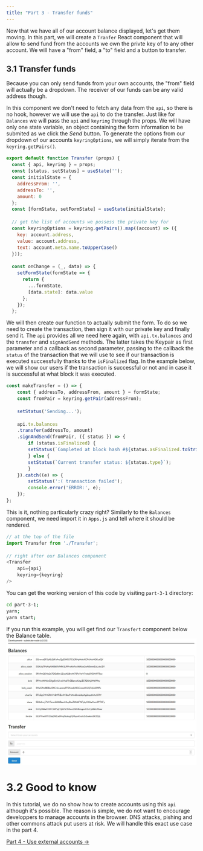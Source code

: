 ```yaml
---
title: "Part 3 - Transfer funds"
---
```


Now that we have all of our account balance displayed, let's get them moving. In this part, we will create a `Tranfer` React component that will allow to send fund from the accounts we own the privte key of to any other account. We will have a "from" field, a "to" field and a button to transfer.


## 3.1 Transfer funds

Because you can only send funds from your own accounts, the "from" field will actually be a dropdown. The receiver of our funds can be any valid address though.

In this component we don't need to fetch any data from the `api`, so there is no hook, however we will use the `api` to do the transfer. Just like for `Balances` we will pass the `api` and `keyring` through the props. We will have only one state variable, an object containing the form information to be submited as we click the *Send* button.
To generate the options from our dropdown of our accounts `keyringOptions`, we will simply iterate from the `keyring.getPairs()`.

```js
export default function Transfer (props) {
  const { api, keyring } = props;
  const [status, setStatus] = useState('');
  const initialState = {
    addressFrom: '',
    addressTo: '',
    amount: 0
  };
  const [formState, setFormState] = useState(initialState);

  // get the list of accounts we possess the private key for
  const keyringOptions = keyring.getPairs().map((account) => ({
    key: account.address,
    value: account.address,
    text: account.meta.name.toUpperCase()
  }));

  const onChange = (_, data) => {
    setFormState(formState => {
      return {
        ...formState,
        [data.state]: data.value
      };
    });
  };
```

We will then create our function to actually submit the form. To do so we need to create the transaction, then sign it with our private key and finally send it. The `api` provides all we need here again, with `api.tx.balances` and the `transfer` and `signAndSend` methods. The latter takes the Keypair as first parameter and a callback as second parameter, passing to the callback the `status` of the transaction that we will use to see if our transaction is executed successfully thanks to the `isFinalized` flag. In the example below, we will show our users if the transaction is successful or not and in case it is successful at what block it was executed. 

```js
const makeTransfer = () => {
    const { addressTo, addressFrom, amount } = formState;
    const fromPair = keyring.getPair(addressFrom);

    setStatus('Sending...');

    api.tx.balances
    .transfer(addressTo, amount)
    .signAndSend(fromPair, ({ status }) => {
        if (status.isFinalized) {
        setStatus(`Completed at block hash #${status.asFinalized.toString()}`);
        } else {
        setStatus(`Current transfer status: ${status.type}`);
        }
    }).catch((e) => {
        setStatus(':( transaction failed');
        console.error('ERROR:', e);
    });
};
```

This is it, nothing particularly crazy right?
Similarly to the `Balances` component, we need import it in `Apps.js` and tell where it should be rendered.

```js
// at the top of the file
import Transfer from './Transfer';

// right after our Balances component
<Transfer
    api={api}
    keyring={keyring}
/>
```

You can get the working version of this code by visiting `part-3-1` directory:

```bash
cd part-3-1;
yarn;
yarn start;
```
If you run this example, you will get find our `Transfert` component below the Balance table.
![All balances](./assets/part-3-1.jpg)

# 3.2 Good to know

In this tutorial, we do no show how to create accounts using this `api` although it's possible. The reason is simple, we do not want to encourage developpers to manage accounts in the browser. DNS attacks, pishing and other commons attack put users at risk. We will handle this exact use case in the part 4.

[Part 4 - Use external accounts ->](part-4-use-external-accounts.md)